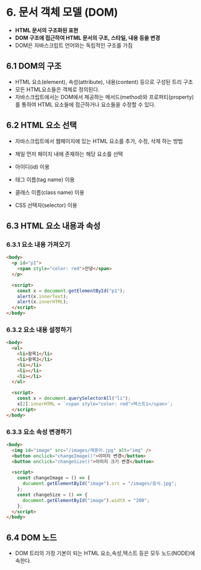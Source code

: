 # 6. 문서 객체 모델 (DOM)

- **HTML 문서의 구조화된 표현**
- **DOM 구조에 접근하여 HTML 문서의 구조, 스타일, 내용 등을 변경**
- DOM은 자바스크립트 언어와는 독립적인 구조를 가짐

## 6.1 DOM의 구조

- HTML 요소(element), 속성(attribute), 내용(content) 등으로 구성된 트리 구조
- 모든 HTML요소들은 객체로 정의된다.
- 자바스크립트에서는 DOM에서 제공하는 메서드(method)와 프로퍼티(property)를 통하여 HTML 요소들에 접근하거나 요소들을 수정할 수 있다.

## 6.2 HTML 요소 선택

- 자바스크립트에서 웹페이지에 있는 HTML 요소를 추가, 수정, 삭제 하는 방법
- 제일 먼저 페이지 내에 존재하는 해당 요소를 선택

- 아이디(id) 이용
- 태그 이름(tag name) 이용
- 클래스 이름(class name) 이용
- CSS 선택자(selector) 이용

## 6.3 HTML 요소 내용과 속성

### 6.3.1 요소 내용 가져오기

```html
<body>
  <p id="p1">
    <span style="color: red">안녕</span>
  </p>

  <script>
    const x = document.getElementById("p1");
    alert(x.innerText);
    alert(x.innerHTML);
  </script>
</body>
```

### 6.3.2 요소 내용 설정하기

```html
<body>
  <ul>
    <li>항목1</li>
    <li>항목2</li>
    <li></li>
    <li></li>
    <li></li>
  </ul>

  <script>
    const x = document.querySelectorAll("li");
    x[2].innerHTML = `<span style="color: red">텍스트1</span>`;
  </script>
</body>
```

### 6.3.3 요소 속성 변경하기

```html
<body>
  <img id="image" src="/images/레옹이.jpg" alt="img" />
  <button onclick="changeImage()">이미지 변경</button>
  <button onclick="changeSize()">이미지 크기 변경</button>

  <script>
    const changeImage = () => {
      document.getElementById("image").src = "/images/음식.jpg";
    };
    const changeSize = () => {
      document.getElementById("image").width = "200";
    };
  </script>
</body>
```

## 6.4 DOM 노드

- DOM 트리의 가장 기본이 되는 HTML 요소,속성,텍스트 등은 모두 노드(NODE)에 속한다.
